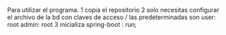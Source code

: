 Para utilizar el programa.
1 copia el repositorio
2 solo necesitas configurar el archivo de la bd con claves de acceso / las predeterminadas son user: root admin: root
3 inicializa spring-boot : run;
